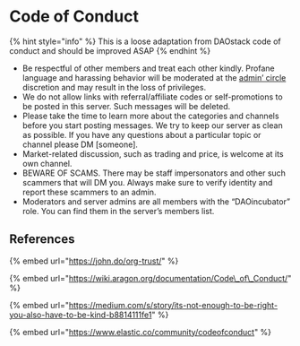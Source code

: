 # Code of Conduct



{% hint style="info" %}
This is a loose adaptation from DAOstack code of conduct and should be improved ASAP
{% endhint %}

* Be respectful of other members and treat each other kindly. Profane language and harassing behavior will be moderated at the [admin’ circle](../../circles/administrative.md) discretion and may result in the loss of privileges.
* We do not allow links with referral/affiliate codes or self-promotions to be posted in this server. Such messages will be deleted.
* Please take the time to learn more about the categories and channels before you start posting messages. We try to keep our server as clean as possible. If you have any questions about a particular topic or channel please DM \[someone\].
* Market-related discussion, such as trading and price, is welcome at its own channel.
* BEWARE OF SCAMS. There may be staff impersonators and other such scammers that will DM you. Always make sure to verify identity and report these scammers to an admin.
* Moderators and server admins are all members with the “DAOincubator” role. You can find them in the server’s members list.

## References

{% embed url="https://john.do/org-trust/" %}

{% embed url="https://wiki.aragon.org/documentation/Code\_of\_Conduct/" %}

{% embed url="https://medium.com/s/story/its-not-enough-to-be-right-you-also-have-to-be-kind-b8814111fe1" %}

{% embed url="https://www.elastic.co/community/codeofconduct" %}



